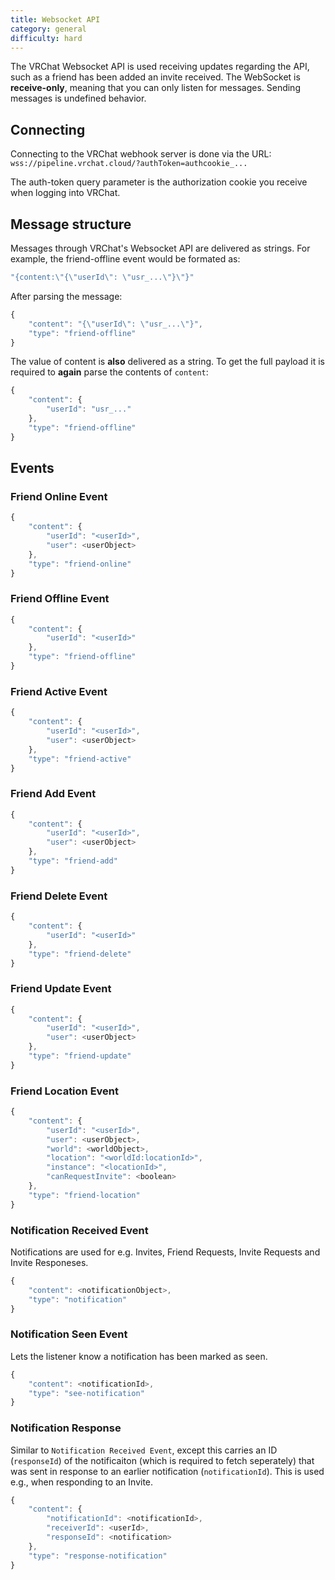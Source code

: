 ```yaml
---
title: Websocket API
category: general
difficulty: hard
---
```


The VRChat Websocket API is used receiving updates regarding the API, such as a friend has been added an invite received.
The WebSocket is **receive-only**, meaning that you can only listen for messages. Sending messages is undefined behavior.

## Connecting

Connecting to the VRChat webhook server is done via the URL:
`wss://pipeline.vrchat.cloud/?authToken=authcookie_...`

The auth-token query parameter is the authorization cookie you receive when logging into VRChat.

## Message structure

Messages through VRChat's Websocket API are delivered as strings.
For example, the friend-offline event would be formated as:

```js
"{content:\"{\"userId\": \"usr_...\"}\"}"
```

After parsing the message:

```js
{
    "content": "{\"userId\": \"usr_...\"}",
    "type": "friend-offline"
}
```

The value of content is **also** delivered as a string.
To get the full payload it is required to **again** parse the contents of `content`:

```js
{
    "content": {
        "userId": "usr_..."
    },
    "type": "friend-offline"
}
```

## Events

### Friend Online Event

```js
{
    "content": {
        "userId": "<userId>",
        "user": <userObject>
    },
    "type": "friend-online"
}
```

### Friend Offline Event

```js
{
    "content": {
        "userId": "<userId>"
    },
    "type": "friend-offline"
}
```

### Friend Active Event

```js
{
    "content": {
        "userId": "<userId>",
        "user": <userObject>
    },
    "type": "friend-active"
}
```

### Friend Add Event

```js
{
    "content": {
        "userId": "<userId>",
        "user": <userObject>
    },
    "type": "friend-add"
}
```

### Friend Delete Event

```js
{
    "content": {
        "userId": "<userId>"
    },
    "type": "friend-delete"
}
```

### Friend Update Event

```js
{
    "content": {
        "userId": "<userId>",
        "user": <userObject>
    },
    "type": "friend-update"
}
```

### Friend Location Event

```js
{
    "content": {
        "userId": "<userId>",
        "user": <userObject>,
        "world": <worldObject>,
        "location": "<worldId:locationId>",
        "instance": "<locationId>",
        "canRequestInvite": <boolean>
    },
    "type": "friend-location"
}
```

### Notification Received Event

Notifications are used for e.g. Invites, Friend Requests, Invite Requests and Invite Responeses.

```js
{
    "content": <notificationObject>,
    "type": "notification"
}
```

### Notification Seen Event

Lets the listener know a notification has been marked as seen.

```js
{
    "content": <notificationId>,
    "type": "see-notification"
}
```

### Notification Response

Similar to `Notification Received Event`, except this carries an ID (`responseId`) of the notificaiton (which is required to fetch seperately) that was sent in response to an earlier notification (`notificationId`). This is used e.g., when responding to an Invite.

```js
{
    "content": {
        "notificationId": <notificationId>,
        "receiverId": <userId>,
        "responseId": <notification>
    },
    "type": "response-notification"
}
```

